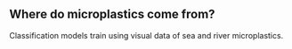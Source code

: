 ## Where do microplastics come from?

Classification models train using visual data of sea and river microplastics.